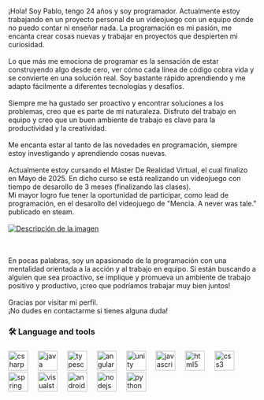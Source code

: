 <div align="center">
 
</div>

###

<p align="left">¡Hola! Soy Pablo, tengo 24 años y soy programador. Actualmente estoy trabajando en un proyecto personal de un videojuego con un equipo donde no puedo contar ni enseñar nada. La programación es mi pasión, me encanta crear cosas nuevas y trabajar en proyectos que despierten mi curiosidad.<br><br>Lo que más me emociona de programar es la sensación de estar construyendo algo desde cero, ver cómo cada línea de código cobra vida y se convierte en una solución real. Soy bastante rápido aprendiendo y me adapto fácilmente a diferentes tecnologías y desafíos.<br><br>Siempre me ha gustado ser proactivo y encontrar soluciones a los problemas, creo que es parte de mi naturaleza. Disfruto del trabajo en equipo y creo que un buen ambiente de trabajo es clave para la productividad y la creatividad.<br><br>Me encanta estar al tanto de las novedades en programación, siempre estoy investigando y aprendiendo cosas nuevas.<br><br>Actualmente estoy cursando el Máster De Realidad Virtual, el cual finalizo en Mayo de 2025. En dicho curso se está realizando un videojuego con tiempo de desarollo de 3 meses (finalizando las clases).<br>Mi mayor logro fue tener la oportunidad de participar, como lead de programación, en el desarollo del videojuego de "Mencia. A never was tale." publicado en steam.<br><br>

<a href="https://store.steampowered.com/app/2392660/Mencia_A_never_was_tale/">
  <img src="https://shared.cloudflare.steamstatic.com/store_item_assets/steam/apps/2392660/header.jpg?t=1688542658" alt="Descripción de la imagen">
</a>
 
 <br><br>En pocas palabras, soy un apasionado de la programación con una mentalidad orientada a la acción y al trabajo en equipo. Si están buscando a alguien que sea proactivo, se implique y promueva un ambiente de trabajo positivo y productivo, ¡creo que podríamos trabajar muy bien juntos!<br><br>Gracias por visitar mi perfil. <br>¡No dudes en contactarme si tienes alguna duda!</p>

###

<h3 align="left">🛠 Language and tools</h3>

###

<div align="left">
  <img src="https://cdn.jsdelivr.net/gh/devicons/devicon/icons/csharp/csharp-original.svg" height="40" alt="csharp logo"  />
  <img width="12" />
  <img src="https://cdn.jsdelivr.net/gh/devicons/devicon/icons/java/java-original.svg" height="40" alt="java logo"  />
  <img width="12" />
  <img src="https://cdn.jsdelivr.net/gh/devicons/devicon/icons/typescript/typescript-original.svg" height="40" alt="typescript logo"  />
  <img width="12" />
  <img src="https://cdn.jsdelivr.net/gh/devicons/devicon/icons/angularjs/angularjs-original.svg" height="40" alt="angularjs logo"  />
  <img width="12" />
  <img src="https://cdn.jsdelivr.net/gh/devicons/devicon/icons/unity/unity-original.svg" height="40" alt="unity logo"  />
  <img width="12" />
  <img src="https://cdn.jsdelivr.net/gh/devicons/devicon/icons/javascript/javascript-original.svg" height="40" alt="javascript logo"  />
  <img width="12" />
  <img src="https://cdn.jsdelivr.net/gh/devicons/devicon/icons/html5/html5-original.svg" height="40" alt="html5 logo"  />
  <img width="12" />
  <img src="https://cdn.jsdelivr.net/gh/devicons/devicon/icons/css3/css3-original.svg" height="40" alt="css3 logo"  />
  <img width="12" />
  <img src="https://cdn.jsdelivr.net/gh/devicons/devicon/icons/spring/spring-original.svg" height="40" alt="spring logo"  />
  <img width="12" />
  <img src="https://cdn.jsdelivr.net/gh/devicons/devicon/icons/visualstudio/visualstudio-plain.svg" height="40" alt="visualstudio logo"  />
  <img width="12" />
  <img src="https://cdn.jsdelivr.net/gh/devicons/devicon/icons/androidstudio/androidstudio-original.svg" height="40" alt="androidstudio logo"  />
  <img width="12" />
  <img src="https://cdn.jsdelivr.net/gh/devicons/devicon/icons/nodejs/nodejs-original.svg" height="40" alt="nodejs logo"  />
  <img width="12" />
  <img src="https://cdn.jsdelivr.net/gh/devicons/devicon/icons/python/python-original.svg" height="40" alt="python logo"  />
</div>

###


###

